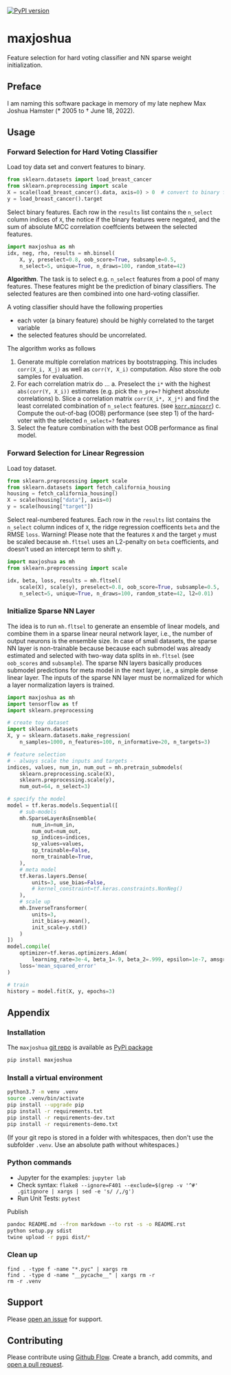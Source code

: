 [![PyPI version](https://badge.fury.io/py/maxjoshua.svg)](https://badge.fury.io/py/maxjoshua)

# maxjoshua
Feature selection for hard voting classifier and NN sparse weight initialization.

## Preface
I am naming this software package in memory of my late nephew Max Joshua Hamster (* 2005 to † June 18, 2022).

## Usage

### Forward Selection for Hard Voting Classifier
Load toy data set and convert features to binary.
```py
from sklearn.datasets import load_breast_cancer
from sklearn.preprocessing import scale
X = scale(load_breast_cancer().data, axis=0) > 0  # convert to binary features
y = load_breast_cancer().target
```

Select binary features. Each row in the `results` list contains the `n_select` column indices of `X`, the notice if the binary features were negated, and the sum of absolute MCC correlation coeffcients between the selected features.
```py
import maxjoshua as mh
idx, neg, rho, results = mh.binsel(
    X, y, preselect=0.8, oob_score=True, subsample=0.5, 
    n_select=5, unique=True, n_draws=100, random_state=42)
```

**Algorithm**. 
The task is to select e.g. `n_select` features from a pool of many features.
These features might be the prediction of binary classifiers. 
The selected features are then combined into one hard-voting classifier.

A voting classifier should have the following properties

* each voter (a binary feature) should be highly correlated to the target variable
* the selected features should be uncorrelated.

The algorithm works as follows 

1. Generate multiple correlation matrices by bootstrapping. This includes `corr(X_i, X_j)` as well as `corr(Y, X_i)` computation. Also store the oob samples for evaluation.
2. For each correlation matrix do ...
    a. Preselect the `i*` with the highest `abs(corr(Y, X_i))` estimates (e.g. pick the `n_pre=?` highest absolute correlations)
    b. Slice a correlation matrix `corr(X_i*, X_j*)` and find the least correlated combination of `n_select` features. (see [`korr.mincorr`](https://github.com/kmedian/korr/blob/master/korr/mincorr.py))
    c. Compute the out-of-bag (OOB) performance (see step 1) of the hard-voter with the selected `n_select=?` features
3. Select the feature combination with the best OOB performance as final model.


### Forward Selection for Linear Regression
Load toy dataset.
```py
from sklearn.preprocessing import scale
from sklearn.datasets import fetch_california_housing
housing = fetch_california_housing()
X = scale(housing["data"], axis=0)
y = scale(housing["target"])
```

Select real-numbered features. Each row in the `results` list contains the `n_select` column indices of `X`, the ridge regression coefficents `beta` and the RMSE `loss`.
Warning! Please note that the features `X` and the target `y` must be scaled because `mh.fltsel` uses an L2-penalty on `beta` coefficients, and doesn't used an intercept term to shift `y`.
```py
import maxjoshua as mh
from sklearn.preprocessing import scale

idx, beta, loss, results = mh.fltsel(
    scale(X), scale(y), preselect=0.8, oob_score=True, subsample=0.5, 
    n_select=5, unique=True, n_draws=100, random_state=42, l2=0.01)
```


### Initialize Sparse NN Layer
The idea is to run `mh.fltsel` to generate an ensemble of linear models, and combine them in a sparse linear neural network layer, i.e., the number of output neurons is the ensemble size.
In case of small datasets, the sparse NN layer is non-trainable because because each submodel was already estimated and selected with two-way data splits in `mh.fltsel` (see `oob_scores` and `subsample`). 
The sparse NN layers basically produces submodel predictions for meta model in the next layer, i.e., a simple dense linear layer.
The inputs of the sparse NN layer must be normalized for which a layer normalization layers is trained.

```py
import maxjoshua as mh
import tensorflow as tf
import sklearn.preprocessing

# create toy dataset
import sklearn.datasets
X, y = sklearn.datasets.make_regression(
    n_samples=1000, n_features=100, n_informative=20, n_targets=3)

# feature selection
# - always scale the inputs and targets -
indices, values, num_in, num_out = mh.pretrain_submodels(
    sklearn.preprocessing.scale(X), 
    sklearn.preprocessing.scale(y), 
    num_out=64, n_select=3)

# specify the model
model = tf.keras.models.Sequential([
    # sub-models
    mh.SparseLayerAsEnsemble(
        num_in=num_in, 
        num_out=num_out, 
        sp_indices=indices, 
        sp_values=values,
        sp_trainable=False,
        norm_trainable=True,
    ),
    # meta model
    tf.keras.layers.Dense(
        units=3, use_bias=False,
        # kernel_constraint=tf.keras.constraints.NonNeg()
    ),
    # scale up
    mh.InverseTransformer(
        units=3,
        init_bias=y.mean(), 
        init_scale=y.std()
    )
])
model.compile(
    optimizer=tf.keras.optimizers.Adam(
        learning_rate=3e-4, beta_1=.9, beta_2=.999, epsilon=1e-7, amsgrad=True),
    loss='mean_squared_error'
)

# train
history = model.fit(X, y, epochs=3)
```




## Appendix

### Installation
The `maxjoshua` [git repo](http://github.com/ulf1/maxjoshua) is available as [PyPi package](https://pypi.org/project/maxjoshua)

```sh
pip install maxjoshua
```

### Install a virtual environment

```sh
python3.7 -m venv .venv
source .venv/bin/activate
pip install --upgrade pip
pip install -r requirements.txt
pip install -r requirements-dev.txt
pip install -r requirements-demo.txt
```

(If your git repo is stored in a folder with whitespaces, then don't use the subfolder `.venv`. Use an absolute path without whitespaces.)

### Python commands

* Jupyter for the examples: `jupyter lab`
* Check syntax: `flake8 --ignore=F401 --exclude=$(grep -v '^#' .gitignore | xargs | sed -e 's/ /,/g')`
* Run Unit Tests: `pytest`

Publish

```sh
pandoc README.md --from markdown --to rst -s -o README.rst
python setup.py sdist 
twine upload -r pypi dist/*
```

### Clean up 

```
find . -type f -name "*.pyc" | xargs rm
find . -type d -name "__pycache__" | xargs rm -r
rm -r .venv
```

## Support
Please [open an issue](https://github.com/ulf1/maxjoshua/issues/new) for support.


## Contributing
Please contribute using [Github Flow](https://guides.github.com/introduction/flow/). Create a branch, add commits, and [open a pull request](https://github.com/ulf1/maxjoshua/compare/).

